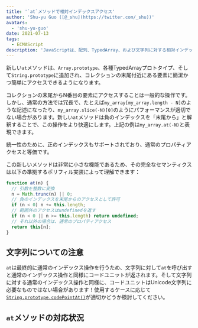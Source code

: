 ```yaml
---
title: '`at`メソッドで相対インデックスアクセス'
author: 'Shu-yu Guo ([@_shu](https://twitter.com/_shu))'
avatars:
  - 'shu-yu-guo'
date: 2021-07-13
tags:
  - ECMAScript
description: 'JavaScriptは、配列、TypedArray、および文字列に対する相対インデックスメソッドを導入しました。'
---
```


新しい`at`メソッドは、`Array.prototype`、各種TypedArrayプロトタイプ、そして`String.prototype`に追加され、コレクションの末尾付近にある要素に簡潔かつ簡単にアクセスできるようになります。

コレクションの末尾からN番目の要素にアクセスすることは一般的な操作です。しかし、通常の方法では冗長で、たとえば`my_array[my_array.length - N]`のような記述になったり、`my_array.slice(-N)[0]`のようにパフォーマンスが適切でない場合があります。新しい`at`メソッドは負のインデックスを「末尾から」と解釈することで、この操作をより快適にします。上記の例は`my_array.at(-N)`と表現できます。

<!--truncate-->
統一性のために、正のインデックスもサポートされており、通常のプロパティアクセスと等価です。

この新しいメソッドは非常に小さな機能であるため、その完全なセマンティクスは以下の準拠するポリフィル実装によって理解できます：

```js
function at(n) {
  // 引数を整数に変換
  n = Math.trunc(n) || 0;
  // 負のインデックスを末尾からのアクセスとして許可
  if (n < 0) n += this.length;
  // 範囲外のアクセスはundefinedを返す
  if (n < 0 || n >= this.length) return undefined;
  // それ以外の場合は、通常のプロパティアクセス
  return this[n];
}
```

## 文字列についての注意

`at`は最終的に通常のインデックス操作を行うため、文字列に対して`at`を呼び出すと通常のインデックス操作と同様にコードユニットが返されます。そして文字列に対する通常のインデックス操作と同様に、コードユニットはUnicode文字列に必要なものではない場合があります！使用するケースに応じて[`String.prototype.codePointAt()`](https://developer.mozilla.org/en-US/docs/Web/JavaScript/Reference/Global_Objects/String/codePointAt)が適切かどうか検討してください。

## `at`メソッドの対応状況

<feature-support chrome="92"
                 firefox="90"
                 safari="no"
                 nodejs="no"
                 babel="yes https://github.com/zloirock/core-js#relative-indexing-method"></feature-support>
